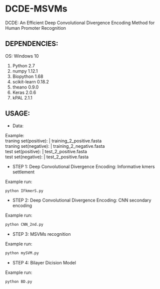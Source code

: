 # DCDE-MSVMs
DCDE: An Efficient Deep Convolutional Divergence Encoding Method for Human Promoter Recognition

## DEPENDENCIES:

OS: Windows 10

1. Python 2.7
2. numpy 1.12.1
3. Biopython 1.68
4. scikit-learn 0.18.2
5. theano 0.9.0
6. Keras 2.0.6
7. kPAL 2.1.1

## USAGE:

* Data:

Example:<br>
  traning set(positive): | training_2_positive.fasta<br>
  traning set(negative): | training_2_negative.fasta<br>
  test set(positive): | test_2_positive.fasta<br>
  test set(negative): | test_2_positive.fasta<br>
  
* STEP 1:  Deep Convolutional Divergence Encoding: Informative kmers settlement

Example run:<br>
```Bash
python IFkmerS.py
```

* STEP 2:  Deep Convolutional Divergence Encoding: CNN secondary encoding

Example run:<br>
```Bash
python CNN_2nd.py
```

* STEP 3:  MSVMs recognition
  
Example run:<br>
```Bash
python mySVM.py
```

* STEP 4:  Bilayer Dicision Model

Example run:<br>
```Bash
python BD.py
```
